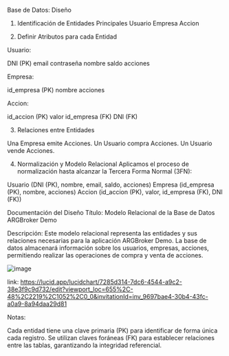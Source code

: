 Base de Datos: Diseño

1. Identificación de Entidades Principales
Usuario
Empresa
Accion


2. Definir Atributos para cada Entidad

Usuario:

DNI (PK)
email
contraseña
nombre
saldo
acciones

Empresa:

id_empresa (PK)
nombre
acciones

Accion:

id_accion (PK)
valor
id_empresa (FK)
DNI (FK)

3. Relaciones entre Entidades

Una Empresa emite Acciones.
Un Usuario compra Acciones.
Un Usuario vende Acciones.

4. Normalización y Modelo Relacional
Aplicamos el proceso de normalización hasta alcanzar la Tercera Forma Normal (3FN):

Usuario (DNI (PK), nombre, email, saldo, acciones)
Empresa (id_empresa (PK), nombre, acciones)
Accion (id_accion (PK), valor, id_empresa (FK), DNI (FK))

Documentación del Diseño
Título: Modelo Relacional de la Base de Datos ARGBroker Demo

Descripción: Este modelo relacional representa las entidades y sus relaciones necesarias para la aplicación ARGBroker Demo. La base de datos almacenará información sobre los usuarios, empresas, acciones, permitiendo realizar las operaciones de compra y venta de acciones.

![image](https://github.com/ISPC-Brokers/ISPC-Brokers/assets/171303582/6cbe5487-0ad1-4976-abce-96f934fa6195)

link: https://lucid.app/lucidchart/7285d314-7dc6-4544-a9c2-38e3f9c9d732/edit?viewport_loc=655%2C-48%2C2219%2C1052%2C0_0&invitationId=inv_9697bae4-30b4-43fc-a0a9-8a94daa29d81

Notas:

Cada entidad tiene una clave primaria (PK) para identificar de forma única cada registro.
Se utilizan claves foráneas (FK) para establecer relaciones entre las tablas, garantizando la integridad referencial.
